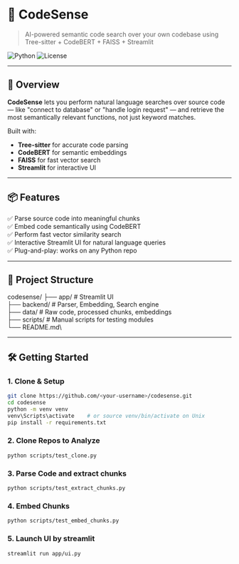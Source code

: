 # 🧠 CodeSense

> AI-powered semantic code search over your own codebase using Tree-sitter + CodeBERT + FAISS + Streamlit

![Python](https://img.shields.io/badge/Python-3.10%2B-blue.svg)
![License](https://img.shields.io/badge/license-MIT-green.svg)

---

## 🚀 Overview

**CodeSense** lets you perform natural language searches over source code — like "connect to database" or "handle login request" — and retrieve the most semantically relevant functions, not just keyword matches.

Built with:
- **Tree-sitter** for accurate code parsing
- **CodeBERT** for semantic embeddings
- **FAISS** for fast vector search
- **Streamlit** for interactive UI

---

## 📦 Features

✅ Parse source code into meaningful chunks  
✅ Embed code semantically using CodeBERT  
✅ Perform fast vector similarity search  
✅ Interactive Streamlit UI for natural language queries  
✅ Plug-and-play: works on any Python repo  

---

## 📂 Project Structure

codesense/
├── app/ # Streamlit UI\
├── backend/ # Parser, Embedding, Search engine\
├── data/ # Raw code, processed chunks, embeddings\
├── scripts/ # Manual scripts for testing modules\
└── README.md\


---

## 🛠️ Getting Started

### 1. Clone & Setup
```bash
git clone https://github.com/<your-username>/codesense.git
cd codesense
python -m venv venv
venv\Scripts\activate    # or source venv/bin/activate on Unix
pip install -r requirements.txt
```

### 2. Clone Repos to Analyze
```
python scripts/test_clone.py
```

### 3. Parse Code and extract chunks

```
python scripts/test_extract_chunks.py
```

### 4. Embed Chunks
```
python scripts/test_embed_chunks.py
```

### 5. Launch UI by streamlit
```
streamlit run app/ui.py
```
